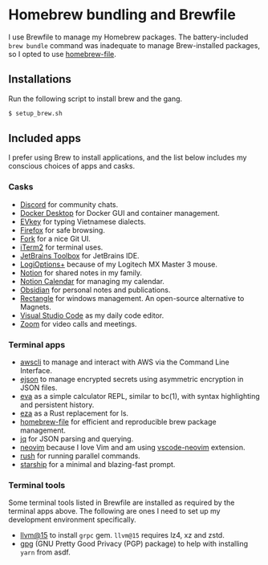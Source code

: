 # Homebrew bundling and Brewfile

I use Brewfile to manage my Homebrew packages. The battery-included `brew bundle` command was inadequate to manage
Brew-installed packages, so I opted to use [homebrew-file].

## Installations

Run the following script to install brew and the gang.

```sh
$ setup_brew.sh
```

## Included apps

I prefer using Brew to install applications, and the list below includes my conscious choices of apps and casks.

### Casks

- [Discord][discord] for community chats.
- [Docker Desktop][docker-desktop] for Docker GUI and container management.
- [EVkey][evkey] for typing Vietnamese dialects.
- [Firefox][firefox] for safe browsing.
- [Fork][fork] for a nice Git UI.
- [iTerm2][iterm2] for terminal uses.
- [JetBrains Toolbox][jetbrains-toolbox] for JetBrains IDE.
- [LogiOptions+][logioptions] because of my Logitech MX Master 3 mouse.
- [Notion][notion] for shared notes in my family.
- [Notion Calendar][notion-calendar] for managing my calendar.
- [Obsidian][obsidian] for personal notes and publications.
- [Rectangle][rectangle] for windows management. An open-source alternative to Magnets.
- [Visual Studio Code][vscode] as my daily code editor.
- [Zoom][zoom] for video calls and meetings.


### Terminal apps

- [awscli] to manage and interact with AWS via the Command Line Interface.
- [ejson] to manage encrypted secrets using asymmetric encryption in JSON files.
- [eva] as a simple calculator REPL, similar to bc(1), with syntax highlighting and persistent history.
- [eza] as a Rust replacement for ls.
- [homebrew-file] for efficient and reproducible brew package management.
- [jq] for JSON parsing and querying.
- [neovim] because I love Vim and am using [vscode-neovim] extension.
- [rush] for running parallel commands.
- [starship] for a minimal and blazing-fast prompt.

### Terminal tools

Some terminal tools listed in Brewfile are installed as required by the terminal apps above. The following are ones
I need to set up my development environment specifically.

- [llvm@15] to install `grpc` gem. `llvm@15` requires lz4, xz and zstd.
- [gpg][gnupg] (GNU Pretty Good Privacy (PGP) package) to help with installing `yarn` from asdf.

[awscli]: https://docs.aws.amazon.com/cli/latest/userguide/cli-chap-welcome.html
[discord]: https://discord.com/
[docker-desktop]: https://www.docker.com/products/docker-desktop/
[ejson]: https://github.com/Shopify/ejson
[evkey]: https://evkeyvn.com/
[eva]: https://github.com/oppiliappan/eva
[eza]: https://github.com/eza-community/eza
[firefox]: https://www.mozilla.org/en-US/firefox/
[fork]: https://fork.dev/
[gnupg]: https://gnupg.org/
[homebrew-file]: https://github.com/rcmdnk/homebrew-file
[iterm2]: https://iterm2.com/
[jetbrains-toolbox]: https://www.jetbrains.com/toolbox-app/
[jq]: https://jqlang.github.io/jq/
[llvm@15]: https://github.com/llvm/llvm-project/releases/tag/llvmorg-15.0.7
[logioptions]: https://www.logitech.com/en-us/software/options.html
[neovim]: https://neovim.io/
[notion-calendar]: https://www.notion.so/product/calendar
[notion]: https://www.notion.so/
[obsidian]: https://obsidian.md/
[rectangle]: https://rectangleapp.com/
[rush]: https://github.com/shenwei356/rush
[starship]: https://starship.rs/
[vscode]: https://code.visualstudio.com/
[vscode-neovim]: https://marketplace.visualstudio.com/items?itemName=asvetliakov.vscode-neovim
[zoom]: https://www.zoom.us/

